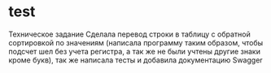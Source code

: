# test
Техническое задание
Сделала перевод строки в таблицу с обратной сортировкой по значениям (написала программу таким образом, чтобы подсчет шел без учета регистра, а так же не были учтены другие знаки кроме букв), 
так же написала тесты и добавила документацию Swagger

